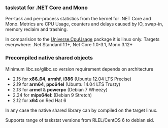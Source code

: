 ### taskstat for .NET Core and Mono
Per-task and per-process statistics from the kernel for .NET Core and Mono. Metrics are CPU Usage, counters and delays caused by IO, swap-in, memory reclaim and trashing.

In comparision to the [Universe.CpuUsage](https://github.com/devizer/Universe.CpuUsage) package it is linux only. Targets everywhere: .Net Standard 1.1+, Net Core 1.0-3.1, Mono 3.12+ 

### Precompiled native shared objects  
Minimum libc.so/glibc.so version requirement depends on architecture
- 2.15 for **x86_64**, **armhf**, **i386** (Ubuntu 12.04 LTS Precise) 
- 2.19 for **arm64**, **ppc64el** (Ubuntu 14.04 LTS Trusty) 
- 2.13 for **armel** & **powerpc** (Debian 7 Wheezy)
- 2.24 for **mips64el**: (Debian 9 Stretch)
- 2.12 for **x64** on Red Hat 6 

In any case the native shared library can by compiled on the target linux.
 
  

Supports range of taskstat versions from RLEL/CentOS 6 to debian sid.




